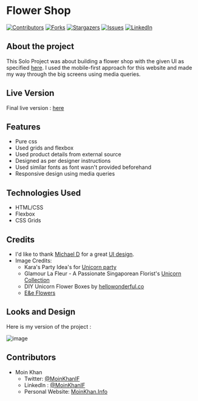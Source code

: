 # Flower Shop

[![Contributors][contributors-shield]][contributors-url]
[![Forks][forks-shield]][forks-url]
[![Stargazers][stars-shield]][stars-url]
[![Issues][issues-shield]][issues-url]
[![LinkedIn][linkedin-shield]][linkedin-url]

## About the project

This Solo Project was about building a flower shop with the given UI as specified [here](https://www.notion.so/HTML-CSS-capstone-project-Flower-shop-36dadb9944f040618db0de47cd6f68d6). I used the mobile-first approach for this website and made my way through the big screens using media queries.

## Live Version

Final live version : [here](https://cdn.statically.io/gh/moinkhanif/flower-shop/flower-shop/flower.html)


## Features

* Pure css
* Used grids and flexbox
* Used product details from external source
* Designed as per designer instructions
* Used similar fonts as font wasn't provided beforehand
* Responsive design using media queries

## Technologies Used

* HTML/CSS
* Flexbox
* CSS Grids

## Credits 

* I'd like to thank [Michael D](https://www.behance.net/altezzik) for a great [UI design](https://www.behance.net/gallery/69329213/Flower-e-shop).
* Image Credits:
    * Kara's Party Idea's for [Unicorn party](https://karaspartyideas.com/category/kids-parties/girl-parties/unicorn)
    * Glamour La Fleur - A Passionate Singaporean Florist's [Unicorn Collection](https://glamourlafleur.com/search?q=unicorn)
    * DIY Unicorn Flower Boxes by [hellowonderful.co](https://www.hellowonderful.co/post/diy-unicorn-flower-box-planter/)
    * [E&e Flowers](https://www.eandeflowers.com/product/5b80554d46a22/unicorn-fantasy-floral-arrangement)

## Looks and Design

Here is my version of the project : 

![image](https://i.imgur.com/GNjYO95.png)

## Contributors

* Moin Khan
    * Twitter: [@MoinKhanIF](https://twitter.com/MoinKhanIF)
    * LinkedIn : [@MoinKhanIF](https://www.linkedin.com/in/moinkhanif/)
    * Personal Website: [MoinKhan.Info](https://moinkhan.info)

<!-- MARKDOWN LINKS & IMAGES -->

[contributors-shield]: https://img.shields.io/github/contributors/moinkhanif/flower-shop.svg?style=flat-square
[contributors-url]: https://github.com/moinkhanif/flower-shop/graphs/contributors
[forks-shield]: https://img.shields.io/github/forks/moinkhanif/flower-shop.svg?style=flat-square
[forks-url]: https://github.com/moinkhanif/flower-shop/network/members
[stars-shield]: https://img.shields.io/github/stars/moinkhanif/flower-shop.svg?style=flat-square
[stars-url]: https://github.com/moinkhanif/flower-shop/stargazers
[issues-shield]: https://img.shields.io/github/issues/moinkhanif/flower-shop.svg?style=flat-square
[issues-url]: https://github.com/moinkhanif/flower-shop/issues
[linkedin-shield]: https://img.shields.io/badge/-LinkedIn-black.svg?style=flat-square&logo=linkedin&colorB=555
[linkedin-url]: https://linkedin.com/in/moinkhanif
[product-screenshot]: images/screenshot.png
